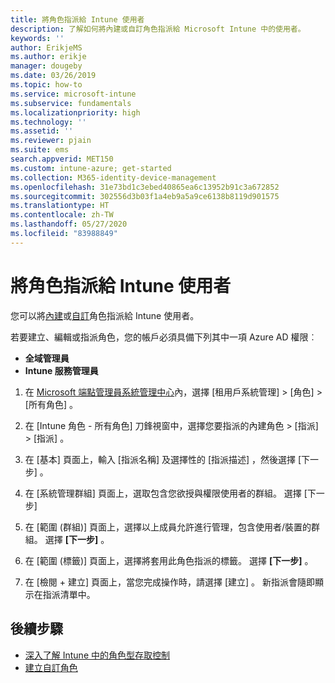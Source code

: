 ```yaml
---
title: 將角色指派給 Intune 使用者
description: 了解如何將內建或自訂角色指派給 Microsoft Intune 中的使用者。
keywords: ''
author: ErikjeMS
ms.author: erikje
manager: dougeby
ms.date: 03/26/2019
ms.topic: how-to
ms.service: microsoft-intune
ms.subservice: fundamentals
ms.localizationpriority: high
ms.technology: ''
ms.assetid: ''
ms.reviewer: pjain
ms.suite: ems
search.appverid: MET150
ms.custom: intune-azure; get-started
ms.collection: M365-identity-device-management
ms.openlocfilehash: 31e73bd1c3ebed40865ea6c13952b91c3a672852
ms.sourcegitcommit: 302556d3b03f1a4eb9a5a9ce6138b8119d901575
ms.translationtype: HT
ms.contentlocale: zh-TW
ms.lasthandoff: 05/27/2020
ms.locfileid: "83988849"
---
```

# <a name="assign-a-role-to-an-intune-user"></a>將角色指派給 Intune 使用者

您可以將[內建](role-based-access-control.md#built-in-roles)或[自訂](create-custom-role.md)角色指派給 Intune 使用者。

若要建立、編輯或指派角色，您的帳戶必須具備下列其中一項 Azure AD 權限︰
- **全域管理員**
- **Intune 服務管理員**

1. 在 [Microsoft 端點管理員系統管理中心](https://go.microsoft.com/fwlink/?linkid=2109431)內，選擇 [租用戶系統管理]   > [角色]   > [所有角色]  。

2. 在 [Intune 角色 - 所有角色]  刀鋒視窗中，選擇您要指派的內建角色 > [指派]   > [指派]  。

5. 在 [基本]  頁面上，輸入 [指派名稱]  及選擇性的 [指派描述]  ，然後選擇 [下一步]  。

6. 在 [系統管理群組]  頁面上，選取包含您欲授與權限使用者的群組。 選擇 [下一步] 

7. 在 [範圍 (群組)]  頁面上，選擇以上成員允許進行管理，包含使用者/裝置的群組。 選擇 **[下一步]** 。

8. 在 [範圍 (標籤)]  頁面上，選擇將套用此角色指派的標籤。 選擇 **[下一步]** 。

9. 在 [檢閱 + 建立]  頁面上，當您完成操作時，請選擇 [建立]  。 新指派會隨即顯示在指派清單中。

## <a name="next-steps"></a>後續步驟
- [深入了解 Intune 中的角色型存取控制](role-based-access-control.md)
- [建立自訂角色](create-custom-role.md)


